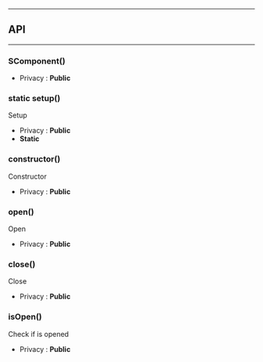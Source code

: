 


-----------------------------
## API
-----------------------------

### SComponent()

- Privacy : **Public**




### static setup()
Setup
- Privacy : **Public**
- **Static**



### constructor()
Constructor
- Privacy : **Public**




### open()
Open
- Privacy : **Public**




### close()
Close
- Privacy : **Public**




### isOpen()
Check if is opened
- Privacy : **Public**





